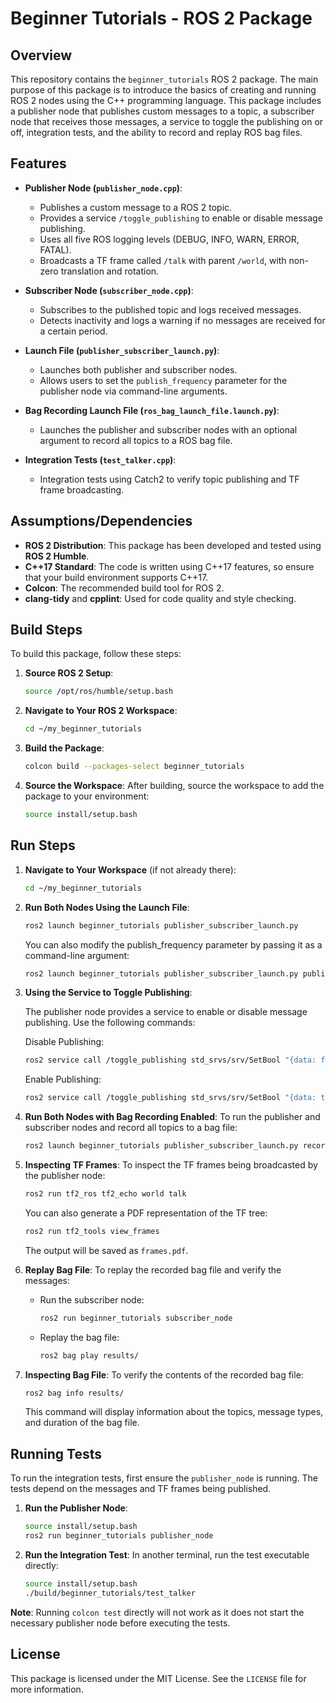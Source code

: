 # Beginner Tutorials - ROS 2 Package

## Overview

This repository contains the `beginner_tutorials` ROS 2 package. The main purpose of this package is to introduce the basics of creating and running ROS 2 nodes using the C++ programming language. This package includes a publisher node that publishes custom messages to a topic, a subscriber node that receives those messages, a service to toggle the publishing on or off, integration tests, and the ability to record and replay ROS bag files.

## Features

- **Publisher Node (`publisher_node.cpp`)**:
  - Publishes a custom message to a ROS 2 topic.
  - Provides a service `/toggle_publishing` to enable or disable message publishing.
  - Uses all five ROS logging levels (DEBUG, INFO, WARN, ERROR, FATAL).
  - Broadcasts a TF frame called `/talk` with parent `/world`, with non-zero translation and rotation.

- **Subscriber Node (`subscriber_node.cpp`)**:
  - Subscribes to the published topic and logs received messages.
  - Detects inactivity and logs a warning if no messages are received for a certain period.

- **Launch File (`publisher_subscriber_launch.py`)**:
  - Launches both publisher and subscriber nodes.
  - Allows users to set the `publish_frequency` parameter for the publisher node via command-line arguments.

- **Bag Recording Launch File (`ros_bag_launch_file.launch.py`)**:
  - Launches the publisher and subscriber nodes with an optional argument to record all topics to a ROS bag file.

- **Integration Tests (`test_talker.cpp`)**:
  - Integration tests using Catch2 to verify topic publishing and TF frame broadcasting.

## Assumptions/Dependencies

- **ROS 2 Distribution**: This package has been developed and tested using **ROS 2 Humble**.
- **C++17 Standard**: The code is written using C++17 features, so ensure that your build environment supports C++17.
- **Colcon**: The recommended build tool for ROS 2.
- **clang-tidy** and **cpplint**: Used for code quality and style checking.

## Build Steps

To build this package, follow these steps:

1. **Source ROS 2 Setup**:
   ```sh
   source /opt/ros/humble/setup.bash
   ```

2. **Navigate to Your ROS 2 Workspace**:
   ```sh
   cd ~/my_beginner_tutorials
   ```

3. **Build the Package**:
   ```sh
   colcon build --packages-select beginner_tutorials
   ```

4. **Source the Workspace**:
   After building, source the workspace to add the package to your environment:
   ```sh
   source install/setup.bash
   ```

## Run Steps

1. **Navigate to Your Workspace** (if not already there):
   ```sh
   cd ~/my_beginner_tutorials
   ```

2. **Run Both Nodes Using the Launch File**:
   ```sh
   ros2 launch beginner_tutorials publisher_subscriber_launch.py
   ```
   You can also modify the publish_frequency parameter by passing it as a command-line argument:
   ```sh
   ros2 launch beginner_tutorials publisher_subscriber_launch.py publish_frequency:=5.0
   ```

3. **Using the Service to Toggle Publishing**:

   The publisher node provides a service to enable or disable message publishing. Use the following commands:

   Disable Publishing:
   ```sh
   ros2 service call /toggle_publishing std_srvs/srv/SetBool "{data: false}"
   ```

   Enable Publishing:
   ```sh
   ros2 service call /toggle_publishing std_srvs/srv/SetBool "{data: true}"
   ```

4. **Run Both Nodes with Bag Recording Enabled**:
   To run the publisher and subscriber nodes and record all topics to a bag file:
   ```sh
   ros2 launch beginner_tutorials publisher_subscriber_launch.py record:=true
   ```

5. **Inspecting TF Frames**:
   To inspect the TF frames being broadcasted by the publisher node:
   ```sh
   ros2 run tf2_ros tf2_echo world talk
   ```
   You can also generate a PDF representation of the TF tree:
   ```sh
   ros2 run tf2_tools view_frames
   ```
   The output will be saved as `frames.pdf`.

6. **Replay Bag File**:
   To replay the recorded bag file and verify the messages:
   - Run the subscriber node:
     ```sh
     ros2 run beginner_tutorials subscriber_node
     ```
   - Replay the bag file:
     ```sh
     ros2 bag play results/
     ```

7. **Inspecting Bag File**:
   To verify the contents of the recorded bag file:
   ```sh
   ros2 bag info results/
   ```
   This command will display information about the topics, message types, and duration of the bag file.

## Running Tests

To run the integration tests, first ensure the `publisher_node` is running. The tests depend on the messages and TF frames being published.

1. **Run the Publisher Node**:
   ```sh
   source install/setup.bash
   ros2 run beginner_tutorials publisher_node
   ```

2. **Run the Integration Test**:
   In another terminal, run the test executable directly:
   ```sh
   source install/setup.bash
   ./build/beginner_tutorials/test_talker
   ```

**Note**: Running `colcon test` directly will not work as it does not start the necessary publisher node before executing the tests.

## License

This package is licensed under the MIT License. See the `LICENSE` file for more information.

